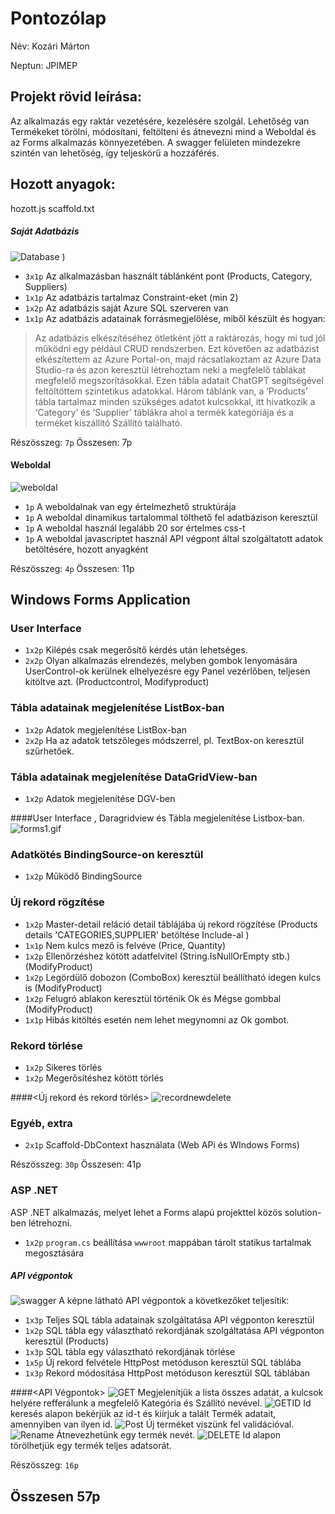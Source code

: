 
# Pontozólap
Név: Kozári Márton

Neptun: JPIMEP

## Projekt rövid leírása:
Az alkalmazás egy raktár vezetésére, kezelésére szolgál. Lehetőség van Termékeket törölni, módosítani, feltölteni és átnevezni mind a Weboldal és az Forms alkalmazás könnyezetében. A swagger felületen mindezekre szintén van lehetőség, így teljeskörű a hozzáférés.


## Hozott anyagok:
hozott.js
scaffold.txt


##### Saját Adatbázis

![Database](./Database.png)
)
- `3x1p` Az alkalmazásban használt táblánként pont (Products, Category, Suppliers)
- `1x1p` Az adatbázis tartalmaz Constraint-eket (min 2)
- `1x2p` Az adatbázis saját Azure SQL szerveren van
- `1x1p` Az adatbázis adatainak forrásmegjelölése, miből készült és hogyan:
>Az adatbázis elkészítéséhez ötletként jött a raktározás, hogy mi tud jól működni egy például CRUD rendszerben. Ezt követően az adatbázist elkészítettem az Azure Portal-on, majd rácsatlakoztam az Azure Data Studio-ra és azon keresztül létrehoztam neki a megfelelő táblákat megfelelő megszorításokkal. Ezen tábla adatait ChatGPT segítségével feltöltöttem szintetikus adatokkal. Három táblánk van, a ‘Products’ tábla tartalmaz minden szükséges adatot kulcsokkal, itt hivatkozik a ‘Category’ és ‘Supplier’ táblákra ahol a termék kategóriája és a terméket kiszállító Szállító található.

Részösszeg: `7p`
Összesen: 7p
#### Weboldal

![weboldal](./Webpage.png)

- `1p` A weboldalnak van egy értelmezhető struktúrája
- `1p` A weboldal dinamikus tartalommal tölthető fel adatbázison keresztül
- `1p` A weboldal használ legalább 20 sor értelmes css-t
- `1p` A weboldal javascriptet használ API végpont által szolgáltatott adatok betöltésére, hozott anyagként


Részösszeg: `4p`
Összesen: 11p


## Windows Forms Application

### User Interface
- `1x2p` Kilépés csak megerősítő kérdés után lehetséges.  
- `2x2p` Olyan alkalmazás elrendezés, melyben gombok lenyomására UserControl-ok kerülnek elhelyezésre egy Panel vezérlőben, teljesen kitöltve azt. (Productcontrol, Modifyproduct)

### Tábla adatainak megjelenítése ListBox-ban
- `1x2p` Adatok megjelenítése ListBox-ban
- `2x2p` Ha az adatok tetszőleges módszerrel, pl. TextBox-on keresztül szűrhetőek.


### Tábla adatainak megjelenítése DataGridView-ban
- `1x2p` Adatok megjelenítése DGV-ben  

####User Interface , Daragridview és Tábla megjelenítése Listbox-ban.
![forms1.gif](./Forms1.gif)


### Adatkötés BindingSource-on keresztül
- `1x2p` Működő BindingSource  

### Új rekord rögzítése
- `1x2p` Master-detail reláció detail táblájába új rekord rögzítése (Products details 'CATEGORIES,SUPPLIER' betöltése Include-al )  
- `1x1p` Nem kulcs mező is felvéve (Price, Quantity)  
- `1x2p` Ellenőrzéshez kötött adatfelvitel (String.IsNullOrEmpty stb.)  (ModifyProduct)
- `1x2p` Legördülő dobozon (ComboBox) keresztül beállítható idegen kulcs is (ModifyProduct)
- `1x2p` Felugró ablakon keresztül történik Ok és Mégse gombbal (ModifyProduct)
- `1x1p` Hibás kitöltés esetén nem lehet megynomni az Ok gombot. 
### Rekord törlése
- `1x2p` Sikeres törlés  
- `1x2p` Megerősítéshez kötött törlés  


####<Új rekord és rekord törlés>
![recordnewdelete](./newdelete.gif)

### Egyéb, extra
- `2x1p` Scaffold-DbContext használata (Web APi és WIndows Forms)

Részösszeg: `30p`
Összesen: 41p



### ASP .NET 
ASP .NET alkalmazás, melyet lehet a Forms alapú projekttel közös solution-ben létrehozni.

- `1x2p`  `program.cs` beállítása `wwwroot` mappában tárolt statikus tartalmak megosztására

##### API végpontok

![swagger](./swagger.png)
A képne látható API végpontok a következőket teljesítik:
- `1x3p` Teljes SQL tábla adatainak szolgáltatása API végponton keresztül
- `1x2p` SQL tábla egy választható rekordjának szolgáltatása API végponton keresztül (Products)
- `1x3p` SQL tábla egy választható rekordjának törlése
- `1x5p` Új rekord felvétele HttpPost metóduson keresztül SQL táblába
- `1x3p` Rekord módosítása HttpPost metóduson keresztül SQL táblában

####<API Végpontok>
![GET](./get.gif)
Megjelenítjük a lista összes adatát, a kulcsok helyére refferálunk a megfelelő Kategória és Szállító nevével.
![GETID](./getid.gif)
Id keresés alapon bekérjük az id-t és kiírjuk a talált Termék adatait, amennyiben van ilyen id.
![Post](./post.gif)
Új terméket viszünk fel validációval.
![Rename](./rename.gif)
Átnevezhetünk egy termék nevét.
![DELETE](./delete.gif)
Id alapon törölhetjük egy termék teljes adatsorát.

Részösszeg: `16p`
## Összesen 57p

